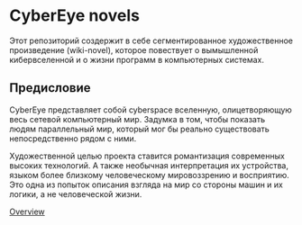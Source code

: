 # CyberEye novels

Этот репозиторий создержит в себе сегментированное художественное произведение \(wiki-novel\), которое повествует о вымышленной кибервселенной и о жизни программ в компьютерных системах.

## Предисловие

CyberEye представляет собой cyberspace вселенную, олицетворяющую весь сетевой компьютерный мир. Задумка в том, чтобы показать людям параллельный мир, который мог бы реально существовать непосредственно рядом с ними.

Художественной целью проекта ставится романтизация современных высоких технологий. А также необычная интерпретация их устройства, языком более близкому человеческому мировоззрению и восприятию. Это одна из попыток описания взгляда на мир со стороны машин и их логики, а не человеческой жизни.

[Overview](universe-laws/overview.md)

